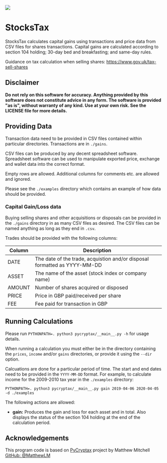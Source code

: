 ![](https://github.com/mgalushka/StocksTax/blob/master/content/StocksTax-Logo.png)

# StocksTax

StocksTax calculates capital gains using transactions and price
data from CSV files for shares transactions. Capital
gains are calculated according to section 104 holding; 30-day bed and
breakfasting; and same-day rules.

Guidance on tax calculation when selling shares: https://www.gov.uk/tax-sell-shares

## Disclaimer

**Do not rely on this software for accuracy. Anything provided by this software
does not constitute advice in any form. The software is provided "as is",
without warranty of any kind. Use at your own risk. See the LICENSE file for
more details.**

## Providing Data

Transaction data need to be provided in CSV files contained
within particular directories. Transactions are in `./gains`.

CSV files can be produced by any decent spreadsheet software. Spreadsheet
software can be used to manipulate exported price, exchange and wallet data into
the correct format.

Empty rows are allowed. Additional columns for comments etc. are allowed and
ignored.

Please see the `./examples` directory which contains an example of how data
should be provided.

### Capital Gain/Loss data

Buying selling shares and other acquisitions or disposals can be provided in
the `./gains` directory in as many CSV files as desired. The CSV files can be
named anything as long as they end in `.csv`.

Trades should be provided with the following columns:

| Column      | Description                                                               |
| ----------- | ------------------------------------------------------------------------- |
| DATE        | The date of the trade, acquistion and/or disposal formatted as YYYY-MM-DD |
| ASSET       | The name of the asset (stock index or company name)                       |
| AMOUNT      | Number of shares acquired or disposed                                     |
| PRICE       | Price in GBP paid/received per share                                      |
| FEE         | Fee paid for transaction in GBP                                           |

## Running Calculations

Please run `PYTHONPATH=. python3 pycryptax/__main__.py -h` for usage details.

When running a calculation you must either be in the directory containing the
`prices`, `income` and/or `gains` directories, or provide it using the `--dir`
option.

Calcuations are done for a particular period of time. The start and end dates
need to be provided in the `YYYY-MM-DD` format. For example, to calculate income
for the 2009-2010 tax year in the `./examples` directory:

    PYTHONPATH=. python3 pycryptax/__main__.py gain 2019-04-06 2020-04-05 -d ./examples

The following actions are allowed:

- **gain:** Produces the gain and loss for each asset and in total. Also
  displays the status of the section 104 holding at the end of the
calculation period.

## Acknowledgements

This program code is based on [PyCryptax](https://github.com/MatthewLM/PyCryptax) project by Matthew Mitchell [GitHub: @MatthewLM](https://github.com/MatthewLM)
